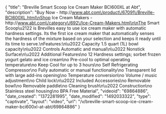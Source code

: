{
    "title": "Breville Smart Scoop Ice Cream Maker BCI600XL at Abt",
    "description": "Buy Now - http:\/\/www.abt.com\/product\/67091\/Breville-BCI600XL.html\nShop Ice Cream Makers - http:\/\/www.abt.com\/category\/692\/Ice-Cream-Makers.html\n\nThe Smart Scoop\u2122 is Brevilles easy to use ice cream maker with automatic hardness settings. Its the first ice cream maker that automatically senses the hardness of the mixture based on your selection and keeps it ready until its time to serve.\nFeatures:\n\u2022 Capacity 1.5 quart (1L) bowl capacity\n\u2022 Controls Automatic and manual\n\u2022 Nonstick Surface\n\u2022 Additional Features\no 12 Hardness settings; sorbet frozen yogurt gelato and ice cream\no Pre-cool to optimal operating temperature\no Keep Cool for up to 3 hours\no Self Refrigerating Compressor\no Fully automatic or manual functionality\no Transparent lid with large add-ins opening\no Temperature conversion\no Volume \/ music adjustment\no Child lock\n\u2022 Included Accessories\no Removable bowl\no Removable paddle\no Cleaning brush\n\u2022 Construction\no Stainless steel housing\no BPA Free Material",
    "videoid": "69864886",
    "date_created": "1372281995",
    "date_modified": "1492033322",
    "type": "captivate",
    "layout": "video",
    "url": "\/v\/breville-smart-scoop-ice-cream-maker-bci600xl-at-abt\/69864886"
}